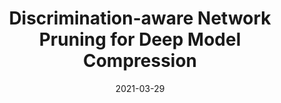 ---
title: "Discrimination-aware Network Pruning for Deep Model Compression"
collection: journals_main
permalink: /publication/Discrimination_network
date: 2021-03-29
year: "2021"
venue: "TPAMI"
city: 
state: ""
thumbnail: "Discrimination_network.png"
teaser :
authors: "Jing Liu, Bohan Zhuang, Zhuangwei Zhuang, Yong Guo, Junzhou Huang, Jinhui Zhu, Mingkui Tan "
bibtex: Discrimination_network.txt
uri: Discrimination_network.pdf
arxiv: https://arxiv.org/abs/2001.01050
project: 
source: https://github.com/SCUT-AILab/DCP
poster: 
data:
---